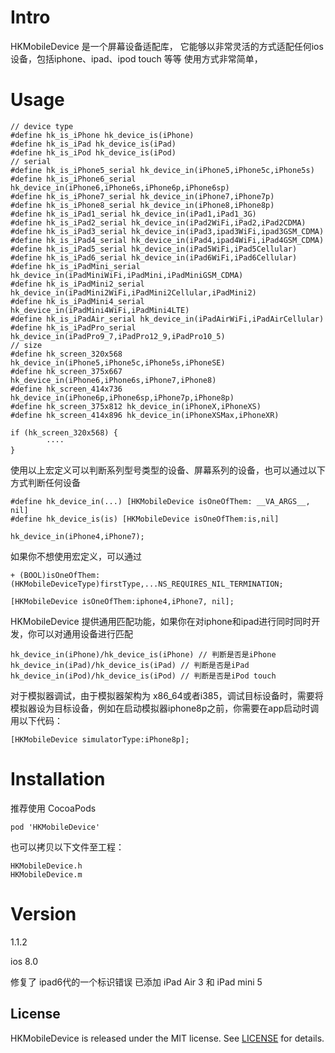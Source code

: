 # Intro
HKMobileDevice 是一个屏幕设备适配库， 它能够以非常灵活的方式适配任何ios设备，包括iphone、ipad、ipod touch 等等
使用方式非常简单，

# Usage
```objc
// device type
#define hk_is_iPhone hk_device_is(iPhone)
#define hk_is_iPad hk_device_is(iPad)
#define hk_is_iPod hk_device_is(iPod)
// serial
#define hk_is_iPhone5_serial hk_device_in(iPhone5,iPhone5c,iPhone5s)
#define hk_is_iPhone6_serial hk_device_in(iPhone6,iPhone6s,iPhone6p,iPhone6sp)
#define hk_is_iPhone7_serial hk_device_in(iPhone7,iPhone7p)
#define hk_is_iPhone8_serial hk_device_in(iPhone8,iPhone8p)
#define hk_is_iPad1_serial hk_device_in(iPad1,iPad1_3G)
#define hk_is_iPad2_serial hk_device_in(iPad2WiFi,iPad2,iPad2CDMA)
#define hk_is_iPad3_serial hk_device_in(iPad3,ipad3WiFi,ipad3GSM_CDMA)
#define hk_is_iPad4_serial hk_device_in(iPad4,ipad4WiFi,iPad4GSM_CDMA)
#define hk_is_iPad5_serial hk_device_in(iPad5WiFi,iPad5Cellular)
#define hk_is_iPad6_serial hk_device_in(iPad6WiFi,iPad6Cellular)
#define hk_is_iPadMini_serial hk_device_in(iPadMiniWiFi,iPadMini,iPadMiniGSM_CDMA)
#define hk_is_iPadMini2_serial hk_device_in(iPadMini2WiFi,iPadMini2Cellular,iPadMini2)
#define hk_is_iPadMini4_serial hk_device_in(iPadMini4WiFi,iPadMini4LTE)
#define hk_is_iPadAir_serial hk_device_in(iPadAirWiFi,iPadAirCellular)
#define hk_is_iPadPro_serial hk_device_in(iPadPro9_7,iPadPro12_9,iPadPro10_5)
// size
#define hk_screen_320x568 hk_device_in(iPhone5,iPhone5c,iPhone5s,iPhoneSE)
#define hk_screen_375x667 hk_device_in(iPhone6,iPhone6s,iPhone7,iPhone8)
#define hk_screen_414x736 hk_device_in(iPhone6p,iPhone6sp,iPhone7p,iPhone8p)
#define hk_screen_375x812 hk_device_in(iPhoneX,iPhoneXS)
#define hk_screen_414x896 hk_device_in(iPhoneXSMax,iPhoneXR)

if (hk_screen_320x568) {
        ····
}

```
使用以上宏定义可以判断系列型号类型的设备、屏幕系列的设备，也可以通过以下方式判断任何设备
```objc
#define hk_device_in(...) [HKMobileDevice isOneOfThem: __VA_ARGS__, nil]
#define hk_device_is(is) [HKMobileDevice isOneOfThem:is,nil]

hk_device_in(iPhone4,iPhone7);

```
如果你不想使用宏定义，可以通过
```objc
+ (BOOL)isOneOfThem:(HKMobileDeviceType)firstType,...NS_REQUIRES_NIL_TERMINATION;

[HKMobileDevice isOneOfThem:iphone4,iPhone7, nil];
```
HKMobileDevice 提供通用匹配功能，如果你在对iphone和ipad进行同时同时开发，你可以对通用设备进行匹配
```objc
hk_device_in(iPhone)/hk_device_is(iPhone) // 判断是否是iPhone
hk_device_in(iPad)/hk_device_is(iPad) // 判断是否是iPad
hk_device_in(iPod)/hk_device_is(iPod) // 判断是否是iPod touch
```

对于模拟器调试，由于模拟器架构为 x86_64或者i385，调试目标设备时，需要将模拟器设为目标设备，例如在启动模拟器iphone8p之前，你需要在app启动时调用以下代码：
```objc
[HKMobileDevice simulatorType:iPhone8p];
```

# Installation
推荐使用 CocoaPods
```
pod 'HKMobileDevice'
```
也可以拷贝以下文件至工程：
```
HKMobileDevice.h
HKMobileDevice.m
```

# Version
1.1.2

ios 8.0

修复了 ipad6代的一个标识错误
已添加 iPad Air 3 和 iPad mini 5

## License

HKMobileDevice is released under the MIT license. See [LICENSE](https://github.com/hon-key/HKMobileDevice/raw/master/LICENSE) for details.
